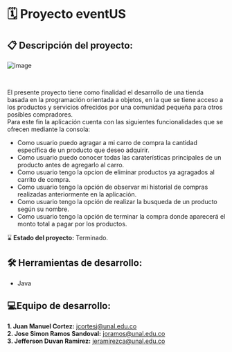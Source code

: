 # 🗓 Proyecto eventUS
## 📋 Descripción del proyecto:
![image](https://user-images.githubusercontent.com/82006611/180501209-6721314d-5282-4a41-81b2-88f4d29b1f56.png)

<br>

El presente proyecto tiene como finalidad el desarrollo de una tienda basada en la programación orientada a objetos, en la que se tiene acceso a los productos y servicios ofrecidos por una comunidad pequeña para otros posibles compradores. <br>
Para este fin la aplicación cuenta con las siguientes funcionalidades que se ofrecen mediante la consola:

- Como usuario puedo agragar a mi carro de compra la cantidad específica de un producto que deseo adquirir.
- Como usuario puedo conocer todas las caraterísticas principales de un producto antes de agregarlo al carro.
- Como usuario tengo la opcion de eliminar productos ya agragados al carrito de compra.
- Como usuario tengo la opción de observar mi historial de compras realizadas anteriormente en la aplicación.
- Como usuario tengo la opción de realizar la busqueda de un producto según su nombre.
- Como usuario tengo la opción de terminar la compra donde aparecerá el monto total a pagar por los productos.

⌛️ **Estado del proyecto:** Terminado.

## 🛠️ Herramientas de desarrollo:

- Java

## 💻Equipo de desarrollo:
**1. Juan Manuel Cortez:** jcortesj@unal.edu.co <br>
**2. Jose Simon Ramos Sandoval:** joramos@unal.edu.co <br>
**3. Jefferson Duvan Ramirez:** jeramirezca@unal.edu.co <br>



